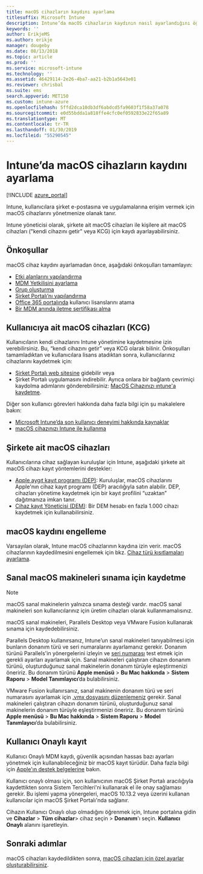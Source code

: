 ```yaml
---
title: macOS cihazların kaydını ayarlama
titlesuffix: Microsoft Intune
description: Intune’da macOS cihazların kaydının nasıl ayarlandığını öğrenin.
keywords: ''
author: ErikjeMS
ms.author: erikje
manager: dougeby
ms.date: 08/13/2018
ms.topic: article
ms.prod: ''
ms.service: microsoft-intune
ms.technology: ''
ms.assetid: 46429114-2e26-4ba7-aa21-b2b1a5643e01
ms.reviewer: chrisbal
ms.suite: ems
search.appverid: MET150
ms.custom: intune-azure
ms.openlocfilehash: 5ffd2dca10db3df6abdcd5fa9603f1f58a37a078
ms.sourcegitcommit: e0d55bdda1a818ffe4cfc0ef0592833e22f65a89
ms.translationtype: MT
ms.contentlocale: tr-TR
ms.lasthandoff: 01/30/2019
ms.locfileid: "55290545"
---
```

# <a name="set-up-enrollment-for-macos-devices-in-intune"></a>Intune’da macOS cihazların kaydını ayarlama

[!INCLUDE [azure_portal](./includes/azure_portal.md)]

Intune, kullanıcılara şirket e-postasına ve uygulamalarına erişim vermek için macOS cihazlarını yönetmenize olanak tanır.

Intune yöneticisi olarak, şirkete ait macOS cihazları ile kişilere ait macOS cihazları ("kendi cihazını getir" veya KCG) için kaydı ayarlayabilirsiniz. 

## <a name="prerequisites"></a>Önkoşullar

macOS cihaz kaydını ayarlamadan önce, aşağıdaki önkoşulları tamamlayın:

- [Etki alanlarını yapılandırma](custom-domain-name-configure.md)
- [MDM Yetkilisini ayarlama](mdm-authority-set.md)
- [Grup oluşturma](groups-add.md)
- [Şirket Portalı’nı yapılandırma](company-portal-app.md)
- [Office 365 portalında](http://go.microsoft.com/fwlink/p/?LinkId=698854) kullanıcı lisanslarını atama
- [Bir MDM anında iletme sertifikası alma](apple-mdm-push-certificate-get.md)

## <a name="user-owned-macos-devices-byod"></a>Kullanıcıya ait macOS cihazları (KCG)

Kullanıcıların kendi cihazlarını Intune yönetimine kaydetmesine izin verebilirsiniz. Bu, “kendi cihazını getir” veya KCG olarak bilinir. Önkoşulları tamamladıktan ve kullanıcılara lisans atadıktan sonra, kullanıcılarınız cihazlarını kaydetmek için:
- [Şirket Portalı web sitesine](https://portal.manage.microsoft.com) gidebilir veya
- Şirket Portalı uygulamasını indirebilir.
Ayrıca onlara bir bağlantı çevrimiçi kaydolma adımlarını gönderebilirsiniz: [MacOS Cihazınızı ıntune'a kaydetme](https://docs.microsoft.com/intune-user-help/enroll-your-device-in-intune-macos).

Diğer son kullanıcı görevleri hakkında daha fazla bilgi için şu makalelere bakın:

- [Microsoft Intune’da son kullanıcı deneyimi hakkında kaynaklar](end-user-educate.md)
- [macOS cihazınızı Intune ile kullanma](/intune-user-help/using-your-macos-device-with-intune)

## <a name="company-owned-macos-devices"></a>Şirkete ait macOS cihazları
Kullanıcılarına cihaz sağlayan kuruluşlar için Intune, aşağıdaki şirkete ait macOS cihazı kayıt yöntemlerini destekler:
- [Apple aygıt kayıt programı (DEP)](device-enrollment-program-enroll-macos.md): Kuruluşlar, macOS cihazlarını Apple'nın cihaz kayıt programı (DEP) aracılığıyla satın alabilir. DEP, cihazları yönetime kaydetmek için bir kayıt profilini “uzaktan” dağıtmanıza imkan tanır.
- [Cihaz kayıt Yöneticisi (DEM)](device-enrollment-manager-enroll.md): Bir DEM hesabı en fazla 1.000 cihazı kaydetmek için kullanabilirsiniz.

## <a name="block-macos-enrollment"></a>macOS kaydını engelleme
Varsayılan olarak, Intune macOS cihazlarının kaydına izin verir. macOS cihazlarının kaydedilmesini engellemek için bkz. [Cihaz türü kısıtlamaları ayarlama](enrollment-restrictions-set.md).

## <a name="enroll-virtual-macos-machines-for-testing"></a>Sanal macOS makineleri sınama için kaydetme

> [!NOTE]
> macOS sanal makinelerin yalnızca sınama desteği vardır. macOS sanal makineleri son kullanıcılarınız için üretim cihazları olarak kullanmamalısınız. 

macOS sanal makineleri, Parallels Desktop veya VMware Fusion kullanarak sınama için kaydedebilirsiniz. 

Parallels Desktop kullanırsanız, Intune’un sanal makineleri tanıyabilmesi için bunların donanım türü ve seri numaralarını ayarlamanız gerekir. Donanım türünü Parallels'in yönergelerini izleyin ve [seri numarası](http://kb.parallels.com/123455) test etmek için gerekli ayarları ayarlamak için. Sanal makineleri çalıştıran cihazın donanım türünü, oluşturduğunuz sanal makinelerin donanım türüyle eşleştirmenizi öneririz. Bu donanım türünü **Apple menüsü** > **Bu Mac hakkında** > **Sistem Raporu** > **Model Tanımlayıcı**’da bulabilirsiniz. 

VMware Fusion kullanırsanız, sanal makinenin donanım türü ve seri numarasını ayarlamak için [.vmx dosyasını düzenlemeniz](https://kb.vmware.com/s/article/1014782) gerekir. Sanal makineleri çalıştıran cihazın donanım türünü, oluşturduğunuz sanal makinelerin donanım türüyle eşleştirmenizi öneririz. Bu donanım türünü **Apple menüsü** > **Bu Mac hakkında** > **Sistem Raporu** > **Model Tanımlayıcı**’da bulabilirsiniz. 

## <a name="user-approved-enrollment"></a>Kullanıcı Onaylı kayıt

Kullanıcı Onaylı MDM kaydı, güvenlik açısından hassas bazı ayarları yönetmek için kullanabileceğiniz bir macOS kayıt türüdür. Daha fazla bilgi için [Apple'ın destek belgelerine](https://support.apple.com/HT208019) bakın.

Kullanıcı onaylı olması için, son kullanıcının macOS Şirket Portalı aracılığıyla kaydettikten sonra Sistem Tercihleri'ni kullanarak el ile onay sağlaması gerekir. Bu işlemi yapma yönergeleri, macOS 10.13.2 veya üzerini kullanan kullanıcılar için macOS Şirket Portalı'nda sağlanır.

Cihazın Kullanıcı Onaylı olup olmadığını öğrenmek için, Intune portalına gidin ve **Cihazlar** > **Tüm cihazlar**> cihaz seçin > **Donanım**'ı seçin. **Kullanıcı Onaylı** alanını işaretleyin.

## <a name="next-steps"></a>Sonraki adımlar

macOS cihazları kaydedildikten sonra, [macOS cihazları için özel ayarlar oluşturabilirsiniz](custom-settings-macos.md).
